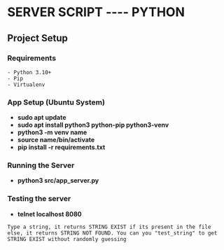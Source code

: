 # SERVER SCRIPT ---- PYTHON
## Project Setup

### Requirements
```
- Python 3.10+
- Pip
- Virtualenv
```
### App Setup (Ubuntu System)
- **sudo apt update**
- **sudo apt install python3 python-pip python3-venv**
- **python3 -m venv name**
- **source name/bin/activate**
- **pip install -r requirements.txt**

### Running the Server
- **python3 src/app_server.py**
### Testing the server
- **telnet localhost 8080**

``
Type a string, it returns STRING EXIST if its
present in the file else, it returns STRING NOT FOUND.
You can you "test_string" to get STRING EXIST without randomly guessing
``